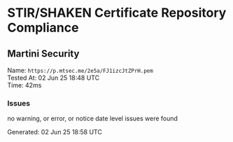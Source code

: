 # STIR/SHAKEN Certificate Repository Compliance

## Martini Security

Name: `https://p.mtsec.me/2e5a/FJ1izcJtZPrH.pem`\
Tested At: 02 Jun 25 18:48 UTC\
Time: 42ms

### Issues

no warning, or error, or notice date level issues were found

Generated: 02 Jun 25 18:58 UTC